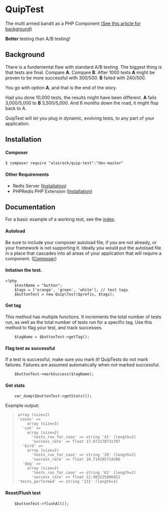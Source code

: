 # QuipTest

The multi armed bandit as a PHP Component [(See this article for background)](http://stevehanov.ca/blog/index.php?id=132)

**Better** testing than A/B testing!

## Background

There is a fundemental flaw with standard A/B testing. The biggest thing is that tests are final. Compare **A**. Compare **B**. After 1000 tests **A** might be proven to be more successful with 300/500. **B** failed with 240/500. 

You go with option **A**, and that is the end of the story.

Had you done 10,000 tests, the results might have been different. **A** fails 3,000/5,000 to **B** 3,500/5,000. And 6 months down the road, it might flop back to A. 

QuipTest will let you plug in dynamic, evolving tests, to any part of your application.

## Installation

#### Composer
```
$ composer require "alairock/quip-test":"dev-master"
```

#### Other Requirements
- Redis Server ([Installation](http://redis.io/topics/quickstart))
- PHPRedis PHP Extension ([Installation](https://github.com/nicolasff/phpredis#installingconfiguring))

## Documentation

For a basic example of a working test, see the [index](https://github.com/alairock/QuipTest/blob/master/index.php).

#### Autoload
Be sure to include your composer autoload file, if you are not already, or your framework is not supporting it. Ideally you would put the autoload file in a place that cascades into all areas of your application that will require a component. ([Composer](https://getcomposer.org/doc/01-basic-usage.md))

#### Initation the test.
```
<?php
	$testName = "button"; 
	$tags = ['orange', 'green', 'white']; // test tags
	$buttonTest = new Quip\Test($prefix, $tags);
```

#### Get tag
This method has multiple functions. It increments the total number of tests run, as well as the total number of tests run for a specific tag. Use this method to flag your test, and track successes.

```
	$tagName = $buttonTest->getTag();
``` 


#### Flag test as successful
If a test is successful, make sure you mark it! QuipTests do not mark failures. Failures are assumed automatically when not marked successful. 

```
	$buttonTest->markSuccess($tagName);
``` 

#### Get stats
```
	var_dump($buttonTest->getStats());
```

Example output:
>     array (size=2)
>     'cases' => 
>         array (size=3)
>       'cat' => 
>         array (size=2)
>           'tests_run_for_case' => string '41' (length=2)
>           'success_rate' => float 17.073170731707
>       'bird' => 
>         array (size=2)
>           'tests_run_for_case' => string '28' (length=2)
>           'success_rate' => float 10.714285714286
>       'dog' => 
>         array (size=2)
>           'tests_run_for_case' => string '62' (length=2)
>           'success_rate' => float 12.903225806452
>     'tests_performed' => string '131' (length=3)

#### Reset/Flush test
```
	$buttonTest->flushAll();
``` 
